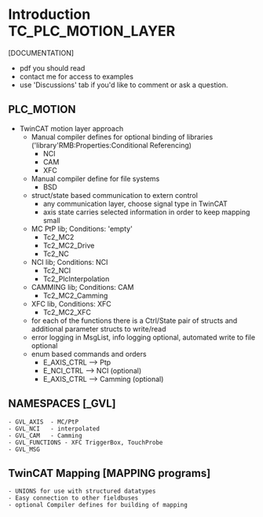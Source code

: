 # Introduction TC_PLC_MOTION_LAYER

[DOCUMENTATION]
 * pdf you should read
 * contact me for access to examples
 * use 'Discussions' tab if you'd like to comment or ask a question.

## **PLC_MOTION** 
  
  - TwinCAT motion layer approach
	- Manual compiler defines for optional binding of libraries ('library'RMB:Properties:Conditional Referencing)
      - NCI
	  - CAM
	  - XFC
	- Manual compiler define for file systems
	  - BSD
    - struct/state based communication to extern control
      - any communication layer, choose signal type in TwinCAT
      - axis state carries selected information in order to keep mapping small
    - MC PtP lib; Conditions: 'empty'
      - Tc2_MC2
      - Tc2_MC2_Drive
      - Tc2_NC
    - NCI lib; Conditions: NCI
      - Tc2_NCI
      - Tc2_PlcInterpolation
    - CAMMING lib; Conditions: CAM
      - Tc2_MC2_Camming
	- XFC lib, Conditions: XFC
	  - Tc2_MC2_XFC
    - for each of the functions there is a Ctrl/State pair of structs and additional parameter structs to write/read
    - error logging in MsgList, info logging optional, automated write to file optional
    - enum based commands and orders
      - E_AXIS_CTRL 		--> Ptp
      - E_NCI_CTRL 			--> NCI (optional)
      - E_AXIS_CTRL 		--> Camming (optional)
      
## NAMESPACES [_GVL]
	- GVL_AXIS	- MC/PtP
	- GVL_NCI	- interpolated
	- GVL_CAM	- Camming
	- GVL_FUNCTIONS - XFC TriggerBox, TouchProbe
	- GVL_MSG
	
## TwinCAT Mapping [MAPPING programs]
	- UNIONS for use with structured datatypes
	- Easy connection to other fieldbuses
	- optional Compiler defines for building of mapping
	
 
    



